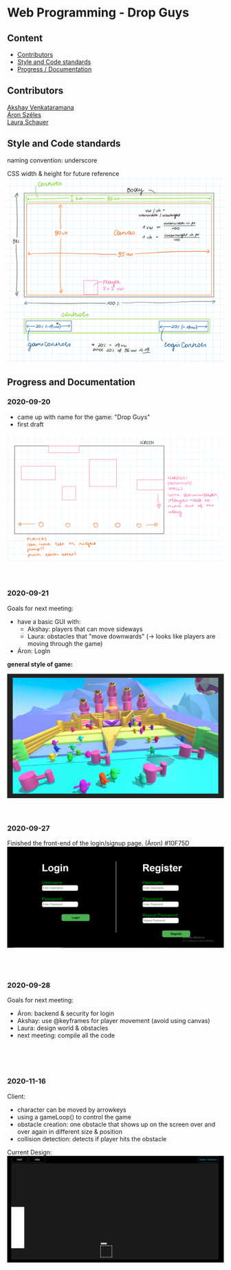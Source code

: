 # Web Programming - Drop Guys

## Content

- [Contributors](#contributors)
- [Style and Code standards](#style-and-code-standards)
- [Progress / Documentation](#progress-and-documentation)


## Contributors
[Akshay Venkataramana](https://github.com/Ya2001)  
[Áron Széles](https://github.com/szelesaron)  
[Laura Schauer](https://github.com/lascha212)


## Style and Code standards

naming convention: underscore  

CSS width & height for future reference  
![css width & height](./images/css_measurements.png)


## Progress and Documentation

### 2020-09-20

- came up with name for the game: "Drop Guys"
- first draft

![first draft](./images/draft_1.png)
</br>
</br>
</br>

### 2020-09-21

Goals for next meeting:  
- have a basic GUI with:  
  - Akshay: players that can move sideways  
  - Laura: obstacles that "move downwards" (-> looks like players are moving through the game)  
- Áron: LogIn

**general style of game:**  

![style inspo](./images/style_inspo.png)
</br>
</br>
</br>

### 2020-09-27

Finished the front-end of the login/signup page. (Áron) #10F75D
![login_design](./images/login.PNG)    
</br>
</br>
</br>

### 2020-09-28  

Goals for next meeting:   
- Áron: backend & security for login  
- Akshay: use @keyframes for player movement (avoid using canvas)  
- Laura: design world & obstacles  
- next meeting: compile all the code
</br>
</br>
</br>

### 2020-11-16

Client:  
- character can be moved by arrowkeys  
- using a gameLoop() to control the game  
- obstacle creation: one obstacle that shows up on the screen over and over again in different size & position 
- collision detection: detects if player hits the obstacle  

Current Design: 
![current_design](./images/2020-11-16_design.png)

